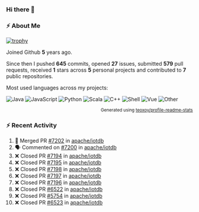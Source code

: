 ### Hi there 👋

### :zap: About Me

[![trophy](https://github-profile-trophy.vercel.app/?username=HTHou&theme=onedark)](https://github.com/ryo-ma/github-profile-trophy)
   
Joined Github **5** years ago.

Since then I pushed **645** commits, opened **27** issues, submitted **579** pull requests, received **1** stars across **5** personal projects and contributed to **7** public repositories.

Most used languages across my projects:

![Java](https://img.shields.io/static/v1?style=flat-square&label=%E2%A0%80&color=555&labelColor=%23b07219&message=Java%EF%B8%B194.4%25)
![JavaScript](https://img.shields.io/static/v1?style=flat-square&label=%E2%A0%80&color=555&labelColor=%23f1e05a&message=JavaScript%EF%B8%B11.4%25)
![Python](https://img.shields.io/static/v1?style=flat-square&label=%E2%A0%80&color=555&labelColor=%233572A5&message=Python%EF%B8%B10.7%25)
![Scala](https://img.shields.io/static/v1?style=flat-square&label=%E2%A0%80&color=555&labelColor=%23c22d40&message=Scala%EF%B8%B10.6%25)
![C++](https://img.shields.io/static/v1?style=flat-square&label=%E2%A0%80&color=555&labelColor=%23f34b7d&message=C%2B%2B%EF%B8%B10.6%25)
![Shell](https://img.shields.io/static/v1?style=flat-square&label=%E2%A0%80&color=555&labelColor=%2389e051&message=Shell%EF%B8%B10.4%25)
![Vue](https://img.shields.io/static/v1?style=flat-square&label=%E2%A0%80&color=555&labelColor=%2341b883&message=Vue%EF%B8%B10.3%25)
![Other](https://img.shields.io/static/v1?style=flat-square&label=%E2%A0%80&color=555&labelColor=%23ededed&message=Other%EF%B8%B11.2%25)

<p align="right"><sub>Generated using <a href="https://github.com/marketplace/actions/profile-readme-stats">teoxoy/profile-readme-stats</a></sub></p>


<!--![](https://github.com/HTHou/HTHou/blob/output/github-contribution-grid-snake.svg)-->

<!--![Haonan Hou's github stats](https://github-readme-stats.vercel.app/api?username=HTHou&count_private=true&show_icons=true&theme=onedark)-->

<!--![Haonan Hou's wakatime stats](https://github-readme-stats.vercel.app/api/wakatime?username=HTHou&layout=compact&theme=onedark)-->

<!--![Top Langs](https://github-readme-stats.vercel.app/api/top-langs/?username=HTHou&theme=onedark&layout=compact)-->

### :zap: Recent Activity
<!--START_SECTION:activity-->
1. 🎉 Merged PR [#7202](https://github.com/apache/iotdb/pull/7202) in [apache/iotdb](https://github.com/apache/iotdb)
2. 🗣 Commented on [#7200](https://github.com/apache/iotdb/issues/7200) in [apache/iotdb](https://github.com/apache/iotdb)
3. ❌ Closed PR [#7194](https://github.com/apache/iotdb/pull/7194) in [apache/iotdb](https://github.com/apache/iotdb)
4. ❌ Closed PR [#7195](https://github.com/apache/iotdb/pull/7195) in [apache/iotdb](https://github.com/apache/iotdb)
5. ❌ Closed PR [#7198](https://github.com/apache/iotdb/pull/7198) in [apache/iotdb](https://github.com/apache/iotdb)
6. ❌ Closed PR [#7197](https://github.com/apache/iotdb/pull/7197) in [apache/iotdb](https://github.com/apache/iotdb)
7. ❌ Closed PR [#7196](https://github.com/apache/iotdb/pull/7196) in [apache/iotdb](https://github.com/apache/iotdb)
8. ❌ Closed PR [#6522](https://github.com/apache/iotdb/pull/6522) in [apache/iotdb](https://github.com/apache/iotdb)
9. ❌ Closed PR [#5754](https://github.com/apache/iotdb/pull/5754) in [apache/iotdb](https://github.com/apache/iotdb)
10. ❌ Closed PR [#6523](https://github.com/apache/iotdb/pull/6523) in [apache/iotdb](https://github.com/apache/iotdb)
<!--END_SECTION:activity-->

<!--
**HTHou/HTHou** is a ✨ _special_ ✨ repository because its `README.md` (this file) appears on your GitHub profile.

Here are some ideas to get you started:

- 🔭 I’m currently working on ...
- 🌱 I’m currently learning ...
- 👯 I’m looking to collaborate on ...
- 🤔 I’m looking for help with ...
- 💬 Ask me about ...
- 📫 How to reach me: ...
- 😄 Pronouns: ...
- ⚡ Fun fact: ...
-->

